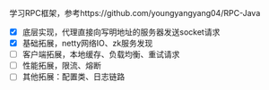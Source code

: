 学习RPC框架，参考https://github.com/youngyangyang04/RPC-Java

- [x] 底层实现，代理直接向写明地址的服务器发送socket请求
- [x] 基础拓展，netty网络IO、zk服务发现
- [ ] 客户端拓展，本地缓存、负载均衡、重试请求
- [ ] 性能拓展，限流、熔断
- [ ] 其他拓展：配置类、日志链路

